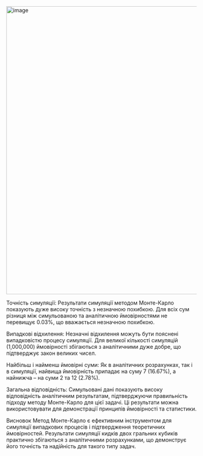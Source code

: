 <img width="761" alt="image" src="https://github.com/user-attachments/assets/1481b99d-37e0-49f8-85ba-2cb3d7d6b5c5">


Точність симуляції: Результати симуляції методом Монте-Карло показують дуже високу точність з незначною похибкою. Для всіх сум різниця між симульованою та аналітичною ймовірностями не перевищує 0.03%, що вважається незначною похибкою.

Випадкові відхилення: Незначні відхилення можуть бути пояснені випадковістю процесу симуляції. Для великої кількості симуляцій (1,000,000) ймовірності збігаються з аналітичними дуже добре, що підтверджує закон великих чисел.

Найбільш і найменш ймовірні суми: Як в аналітичних розрахунках, так і в симуляції, найвища ймовірність припадає на суму 7 (16.67%), а найнижча – на суми 2 та 12 (2.78%).

Загальна відповідність: Симульовані дані показують високу відповідність аналітичним результатам, підтверджуючи правильність підходу методу Монте-Карло для цієї задачі. Ці результати можна використовувати для демонстрації принципів ймовірності та статистики.

Висновок
Метод Монте-Карло є ефективним інструментом для симуляції випадкових процесів і підтвердження теоретичних ймовірностей. Результати симуляції кидків двох гральних кубиків практично збігаються з аналітичними розрахунками, що демонструє його точність та надійність для такого типу задач.
